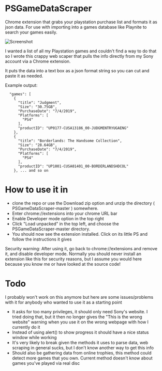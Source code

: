 # PSGameDataScraper
Chrome extension that grabs your playstation purchase list and formats it as json data.  For use with importing into a games database like Playnite to search your games easily.

![](https://www.rtsoft.com/PSGameDataScraper/psgamedatascraper.jpg "Screenshot")

I wanted a list of all my Playstation games and couldn't find a way to do that so I wrote this crappy web scaper that pulls the info directly from my Sony account via a Chrome extension.

It puts the data into a text box as a json format string so you can cut and paste it as needed.

Example output:

```{
  "games": [
    {
      "title": "Judgment",
      "Size": "30.75GB",
      "PurchaseDate": "7/4/2019",
      "Platforms": [
        "PS4"
      ],
      "productID": "UP0177-CUSA13186_00-JUDGMENTRYUGAENG"
    },
    {
      "title": "Borderlands: The Handsome Collection",
      "Size": "28.64GB",
      "PurchaseDate": "7/4/2019",
      "Platforms": [
        "PS4"
      ],
      "productID": "UP1001-CUSA01401_00-BORDERLANDSHDCOL"
    }, ... and so on
```

# How to use it in

* clone the repo or use the Download zip option and unzip the directory ( PSGameDataScraper-master )  somewhere.
* Enter chrome://extensions into your chrome URL bar
* Enable Developer mode option in the top right
* Click "Load unpacked" in the top left, and choose the PSGameDataScraper-master directory.
* You should now see the extension installed.  Click on its little PS and follow the instructions it gives

Security warning: After using it, go back to chrome://extensions and remove it, and disable developer mode.  Normally you should never install an extension like this for security reasons, but I assume you would here because you know me or have looked at the source code!

# Todo

I probably won't work on this anymore but here are some issues/problems with it for anybody who wanted to use it as a starting point

* It asks for too many privileges, it should only need Sony's website.  I tried doing that, but it then no longer gives the "This is the wrong website" warning when you use it on the wrong webpage with how I currently do it
* Instead of using alert() to show progress it should have a nice status window while working
* It's very likely to break given the methods it uses to parse data, web scraping in general sucks, but I don't know another way to get this info
* Should also be gathering data from online trophies, this method could detect more games that you own.  Current method doesn't know about games you've played via real disc
